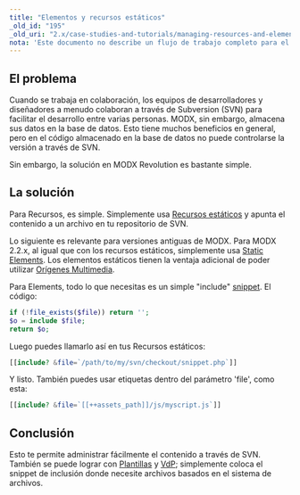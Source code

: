 ```yaml
---
title: "Elementos y recursos estáticos"
_old_id: "195"
_old_uri: "2.x/case-studies-and-tutorials/managing-resources-and-elements-via-svn"
nota: 'Este documento no describe un flujo de trabajo completo para el uso de recursos y elementos estáticos, y le vendría bien una reescritura.'
---
```


## El problema

Cuando se trabaja en colaboración, los equipos de desarrolladores y diseñadores a menudo colaboran a través de Subversion (SVN) para facilitar el desarrollo entre varias personas. MODX, sin embargo, almacena sus datos en la base de datos. Esto tiene muchos beneficios en general, pero en el código almacenado en la base de datos no puede controlarse la versión a través de SVN.

Sin embargo, la solución en MODX Revolution es bastante simple.

## La solución

Para Recursos, es simple. Simplemente usa [Recursos estáticos](building-sites/resources/static-resource "Recurso estático") y apunta el contenido a un archivo en tu repositorio de SVN.

Lo siguiente es relevante para versiones antiguas de MODX. Para MODX 2.2.x, al igual que con los recursos estáticos, simplemente usa [Static Elements](getting-started/maintenance/upgrading/2.2#Upgradingto2.2.x-StaticElements). Los elementos estáticos tienen la ventaja adicional de poder utilizar [Orígenes Multimedia](getting-started/maintenance/upgrading/2.2#Upgradingto2.2.x-MediaSources).

Para Elements, todo lo que necesitas es un simple "include" [snippet](extending-modx/snippets "Snippets"). El código:

``` php
if (!file_exists($file)) return '';
$o = include $file;
return $o;
```

Luego puedes llamarlo así en tus Recursos estáticos:

``` php
[[include? &file=`/path/to/my/svn/checkout/snippet.php`]]
```

Y listo. También puedes usar etiquetas dentro del parámetro 'file', como esta:

``` php
[[include? &file=`[[++assets_path]]/js/myscript.js`]]
```

## Conclusión

Esto te permite administrar fácilmente el contenido a través de SVN. También se puede lograr con [Plantillas](building-sites/elements/templates "Templates") y [VdP](building-sites/elements/template-variables "Variables de plantilla"); simplemente coloca el snippet de inclusión donde necesite archivos basados en el sistema de archivos.
